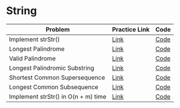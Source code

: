 # String

| Problem                             | Practice Link                                                        | Code                                                                                               |
| ----------------------------------- | -------------------------------------------------------------------- | -------------------------------------------------------------------------------------------------- |
| Implement strStr()                  | [Link](https://leetcode.com/problems/implement-strstr/)              | [Code](https://github.com/dev-jesse/interviews/blob/main/strings/implement-str-str.py)             |
| Longest Palindrome                  | [Link](https://leetcode.com/problems/longest-palindrome/)            | [Code](https://rotf.lol/58vxwj8k)                                                                  |
| Valid Palindrome                    | [Link](https://leetcode.com/problems/valid-palindrome/)              | [Code](https://tinyurl.com/2aohfk53)                                                               |
| Longest Palindromic Substring       | [Link](https://leetcode.com/problems/longest-palindromic-substring/) | [Code](https://github.com/dev-jesse/interviews/blob/main/strings/longest-palindromic-substring.py) |
| Shortest Common Supersequence       | [Link](https://leetcode.com/problems/shortest-common-supersequence/) | [Code](https://tinyurl.com/23wezwha)                                                               |
| Longest Common Subsequence          | [Link](https://leetcode.com/problems/longest-common-subsequence/)    | [Code](https://tinyurl.com/2a5486aj)                                                               |
| Implement strStr() in O(n + m) time | [Link](https://leetcode.com/problems/find-and-replace-in-string/)    | [Code](https://github.com/dev-jesse/interviews/blob/main/strings/rabin-karp.py)                    |